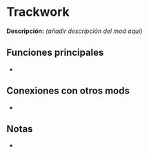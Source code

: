 # Trackwork

**Descripción:** *(añadir descripción del mod aquí)*

## Funciones principales
- 

## Conexiones con otros mods
- 

## Notas
- 
